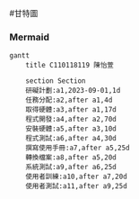 













#甘特圖
### Mermaid
```mermaid
gantt
    title C110118119 陳怡萱 

    section Section
    研礙計劃:a1,2023-09-01,1d
    任務分配:a2,after a1,4d
    取得硬體:a3,after a1,17d
    程式開發:a4,after a2,70d
    安裝硬體:a5,after a3,10d
    程式測試:a6,after a4,30d
    撰寫使用手冊:a7,after a5,25d
    轉換檔案:a8,after a5,20d
    系統測試:a9,after a6,25d
    使用者訓練:a10,after a7,20d
    使用者測試:a11,after a9,25d

```
&nbsp;
&nbsp;

